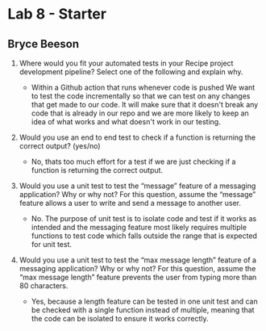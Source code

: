 # Lab 8 - Starter
## Bryce Beeson 

1. Where would you fit your automated tests in your Recipe project development pipeline? Select one of the following and explain why.
    - Within a Github action that runs whenever code is pushed
        We want to test the code incrementally so that we can test on any changes that get made to our code. It will make sure that it doesn't break any code that is already in our repo and we are more likely to keep an idea of what works and what doesn't work in our testing. 

2. Would you use an end to end test to check if a function is returning the correct output? (yes/no)
    - No, thats too much effort for a test if we are just checking if a function is returning the correct output.

3. Would you use a unit test to test the “message” feature of a messaging application? Why or why not? For this question, assume the “message” feature allows a user to write and send a message to another user.
    - No. The purpose of unit test is to isolate code and test if it works as intended and the messaging feature most likely requires multiple functions to test code which falls outside the range that is expected for unit test.

4. Would you use a unit test to test the “max message length” feature of a messaging application? Why or why not? For this question, assume the “max message length” feature prevents the user from typing more than 80 characters.
    - Yes, because a length feature can be tested in one unit test and can be checked with a single function instead of multiple, meaning that the code can be isolated to ensure it works correctly.

